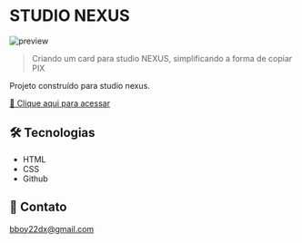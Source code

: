 # STUDIO  NEXUS

![preview](./.assets/preview.png)

> Criando um card para studio NEXUS, simplificando a forma de copiar PIX

Projeto construído para studio nexus.

[🔗 Clique aqui para acessar]()


## 🛠 Tecnologias

- HTML
- CSS
- Github

## 💛 Contato

bboy22dx@gmail.com